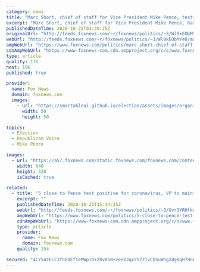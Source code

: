 ```yaml
---
category: news
title: "Marc Short, chief of staff for Vice President Mike Pence, tests positive for coronavirus"
excerpt: "Marc Short, chief of staff for Vice President Mike Pence, has tested positive for the coronavirus, the vice president’s office confirmed Saturday night."
publishedDateTime: 2020-10-25T03:39:25Z
originalUrl: "http://feeds.foxnews.com/~r/foxnews/politics/~3/Wl9kEObMYe0/marc-short-chief-of-staff-for-vice-president-mike-pence-tests-positive-for-coronavirus"
webUrl: "http://feeds.foxnews.com/~r/foxnews/politics/~3/Wl9kEObMYe0/marc-short-chief-of-staff-for-vice-president-mike-pence-tests-positive-for-coronavirus"
ampWebUrl: "https://www.foxnews.com/politics/marc-short-chief-of-staff-for-vice-president-mike-pence-tests-positive-for-coronavirus.amp"
cdnAmpWebUrl: "https://www-foxnews-com.cdn.ampproject.org/c/s/www.foxnews.com/politics/marc-short-chief-of-staff-for-vice-president-mike-pence-tests-positive-for-coronavirus.amp"
type: article
quality: 176
heat: 196
published: true

provider:
  name: Fox News
  domain: foxnews.com
  images:
    - url: "https://smartableai.github.io/election/assets/images/organizations/foxnews.com-50x50.jpg"
      width: 50
      height: 50

topics:
  - Election
  - Republican Voice
  - Mike Pence

images:
  - url: "https://a57.foxnews.com/static.foxnews.com/foxnews.com/content/uploads/2020/10/640/320/Marc-Short.jpg?ve=1&tl=1"
    width: 640
    height: 320
    isCached: true

related:
  - title: "5 close to Pence test positive for coronavirus, VP to maintain campaign schedule, office says"
    excerpt: ""
    publishedDateTime: 2020-10-25T15:34:25Z
    webUrl: "http://feeds.foxnews.com/~r/foxnews/politics/~3/Uvr3YRHfkcc/5-close-to-pence-test-positive-for-coronavirus-vp-to-maintain-campaign-schedule-office-says"
    ampWebUrl: "https://www.foxnews.com/politics/5-close-to-pence-test-positive-for-coronavirus-vp-to-maintain-campaign-schedule-office-says.amp"
    cdnAmpWebUrl: "https://www-foxnews-com.cdn.ampproject.org/c/s/www.foxnews.com/politics/5-close-to-pence-test-positive-for-coronavirus-vp-to-maintain-campaign-schedule-office-says.amp"
    type: article
    provider:
      name: Fox News
      domain: foxnews.com
    quality: 154

secured: "4CY54zELC3fnEDEfIeMWpiO+28v850+veeVJqxrYZzTvCbSuWhgz8gKqH7HGEtNDltqHLCRzm2LpyMaT9/vMrCgG8ucG4ybXX48W6Q1c+mokCJH47CqmRGyLl382/Sxy03x+PWiXXJbOM0CJBROCoTjK9ZPVXgeQ0UZ3y/0jAxHrLmpeqtZiot/b52zCK2AXtfrOo20U3HBhNh9dus1nUG3u5pZ9EpM0qabXKtPnsGXSBeuUKvjTByp0fcxAwNPnsnfEN0kGDml/UdKfhzdsFjmk6jHWlGtJvUOgkxbYX9h02NLoA4u4UNYJndfc4NlJtUqQOjHmq5FfK98AHSxaoJwQE7oMpa0+iNH5hIEs/4k=;po83P4vYnAl+uyh5tGlsWw=="
---
```


